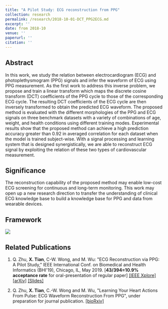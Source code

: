 ```yaml
---
title: "A Pilot Study: ECG reconstruction from PPG"
collection: research
permalink: /research/2018-10-01-DCT_PPG2ECG.md
excerpt: ''
date: from 2018-10
venue: ''
paperurl: ''
citation: ''
---
```


## Abstract
In this work, we study the relation between electrocardiogram (ECG) and photoplethysmogram (PPG) signals and infer the waveform of ECG using PPG measurement. As the first work to address this inverse problem, we propose and train a linear transform which maps the discrete cosine transform (DCT) coefficients of the PPG cycle to those of the corresponding ECG cycle. The resulting DCT coefficients of the ECG cycle are then inversely transformed to obtain the predicted ECG waveform. The proposed method is evaluated with the different morphologies of the PPG and ECG signals on three benchmark datasets with a variety of combinations of age, weight, and health conditions using different training modes. Experimental results show that the proposed method can achieve a high prediction accuracy greater than 0.92 in averaged correlation for each dataset when the model is trained subject-wise. With a signal processing and learning system that is designed synergistically, we are able to reconstruct ECG signal by exploiting the relation of these two types of cardiovascular measurement.

## Significance
The reconstruction capability of the proposed method may enable low-cost ECG screening for continuous and long-term monitoring. This work may open up a new research direction to transfer the understanding of clinical ECG knowledge base to build a knowledge base for PPG and data from wearable devices.

## Framework

![](https://xtian17.github.io/images/DCT_PPG2ECG/ppg2ecg_sysdiag.jpg)


## Related Publications

1. Q. Zhu, **X. Tian**, C-W. Wong, and M. Wu: "ECG Reconstruction via PPG: A Pilot Study," IEEE International Conf. on Biomedical and Health Informatics (BHI'19), Chicago, IL, May 2019. [**43/394=10.9% acceptance rate** for oral-presentation of regular paper] [[IEEE Xplore]](https://ieeexplore.ieee.org/document/8834612) [[arXiv]](https://arxiv.org/abs/1904.10481) [[Slides]](https://sigport.org/documents/ecg-reconstruction-ppg-pilot-study)

2. Q. Zhu, **X. Tian**, C.-W. Wong and M. Wu, "Learning Your Heart Actions From Pulse: ECG Waveform Reconstruction From PPG", under preparation for journal publication. [[bioRxiv]](https://www.biorxiv.org/content/10.1101/815258v1)



